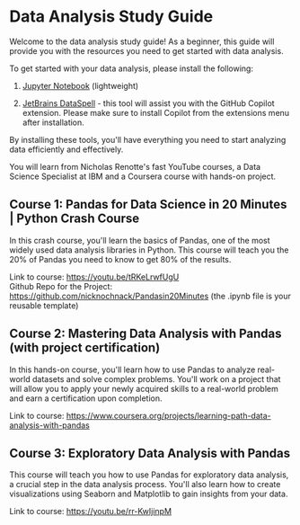 # <b> Data Analysis Study Guide </b>

Welcome to the data analysis study guide! As a beginner, this guide will provide you with the resources you need to get started with data analysis.

To get started with your data analysis, please install the following:

1. [Jupyter Notebook](https://jupyter.org/install#jupyter-notebook) (lightweight)

2. [JetBrains DataSpell](https://www.jetbrains.com/dataspell/) - this tool will assist you with the GitHub Copilot extension. Please make sure to install Copilot from the extensions menu after installation.

By installing these tools, you'll have everything you need to start analyzing data efficiently and effectively. 

You will learn from Nicholas Renotte's fast YouTube courses, a Data Science Specialist at IBM and a Coursera course with hands-on project.

## <b> Course 1: Pandas for Data Science in 20 Minutes | Python Crash Course </b> 
In this crash course, you'll learn the basics of Pandas, one of the most widely used data analysis libraries in Python. This course will teach you the 20% of Pandas you need to know to get 80% of the results.

Link to course: https://youtu.be/tRKeLrwfUgU <br>
Github Repo for the Project: https://github.com/nicknochnack/Pandasin20Minutes (the .ipynb file is your reusable template)

## <b> Course 2: Mastering Data Analysis with Pandas (with project certification) </b> 
In this hands-on course, you'll learn how to use Pandas to analyze real-world datasets and solve complex problems. You'll work on a project that will allow you to apply your newly acquired skills to a real-world problem and earn a certification upon completion.

Link to course: https://www.coursera.org/projects/learning-path-data-analysis-with-pandas

## <b> Course 3: Exploratory Data Analysis with Pandas </b> 
This course will teach you how to use Pandas for exploratory data analysis, a crucial step in the data analysis process. You'll also learn how to create visualizations using Seaborn and Matplotlib to gain insights from your data.

Link to course: https://youtu.be/rr-KwIjinpM
